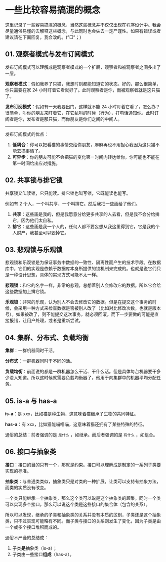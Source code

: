 # 一些比较容易搞混的概念

这里记录了一些容易搞混的概念，当然这些概念并不仅仅出现在程序设计中。我会尽量通俗易懂的去解释这些概念，与此同时也会失去一定严谨性。如果有错误或者建议请在下面回复，我会改的。(°□°；)



## 01. 观察者模式与发布订阅模式

发布订阅模式可以理解成是观察者模式的一个扩展，观察者和被观察者之间多出了一层。

**观察者模式**：假如我养了只猫，我想时刻都能知道它的状态。好的，那么很简单，你只需要在家 24 小时盯着它看就好了。此时观察者是你，而被观察者就是这只猫了。

**发布订阅模式**：假如有一天我要出门，这样就不能 24 小时盯着它看了，怎么办？很简单，叫你的朋友来盯着它，在它乱叫的时候（行为），打电话通知你。此时订阅者是你，发布者是那只猫，而你朋友是你们之间的中间人。

---

发布订阅模式的优点：

1. **低耦合**：你可以把看猫的事情交给你朋友，麻麻再也不用担心我因为这只猫不能去搞事情了。
2. **可异步**：你的朋友可能不会把猫的变化第一时间内转达给你，你可能也不能在第一时间给出应对措施。




## 02. 共享锁与排它锁

共享锁又叫读锁，它只能读。排它锁也叫写锁，它既能读也能写。

例如有 2 个人，一个叫共享，一个叫排它。然后我把一些画给了他们。

1. **共享**：这些画是我的，但是我愿意分给更多共享的人去看，但是我不会分给排它，因为他们太自私。
2. **排它**：这些画是我一个人的，任何人都不要妄想从我这里得到它，它是我的个人财产，我甚至可以毁掉它。





## 03. 悲观锁与乐观锁

悲观锁和乐观锁是为保证事务中数据的一致性、隔离性而产生的技术手段。在数据库中，它们的实现是依赖于数据库本身所提供的锁机制来完成的。也就是说它们只是一种设计思想，具体的实现方式可能不太一样。

**悲观锁**：和它的名字一样，非常的悲观，总想着别人会修改它的数据。所以它会给这些数据加上排它锁。

**乐观锁**：非常的乐观，认为别人不会去修改它的数据。但是在提交这个事务的时候，会采用一种方式来检查数据是否被别人改了（比如对比修改次数，也就是版本号）。如果被改了，则不能提交这次事务，就必须回滚。而下一步要做的可能是直接报错，让用户处理，或者是重新尝试。



## 04. 集群、分布式、负载均衡

**集群**：一群机器同时干活。

**分布式**：一群机器同时干不同的活。

**负载均衡**：前面说的都是一群机器怎么干活、干什么活。但是具体每台机器要干多少没人知道。所以这时候就需要负载均衡器了，他用于向集群中的机器平均分配任务。



## 05. is-a 与 has-a

**is-a**：是 xxx，比如猫是种生物，这意味着猫继承了生物的共同特征。

**has-a**：有 xxx，比如猫能喵喵喵，这意味着猫还拥有了某些特殊的特征。

通俗的总结：前者强调的是 `是什么` ，如继承。而后者强调的是 `有什么` ，如组合。



## 06. 接口与抽象类

**接口**：接口的目的只有一个，那就是约束。接口可以理解成是制定的一系列子类要实现的标准。

**抽象类**：与普通类类似，抽象类只是对类的一种扩展，让类可以支持有抽象方法，而类的实质没有改变。

一个类只能继承一个抽象类，那么这个类可以说是这个抽象类的超集。同时一个类可以实现多个接口，那么可以说这个类是这些接口的集合体（包含的关系）。

所以可以发现，继承的子类和抽象类的关系并没有本质的区别，子类还是这个抽象类，只不过实现可能略有不同。而子类与接口的关系则发生了变化，因为子类是由一个或多个接口堆积而成的。

通俗不严谨的总结成：

1. 子类**是**抽象类（is-a）；
2. 子类由一些接口**组成**（has-a）。


